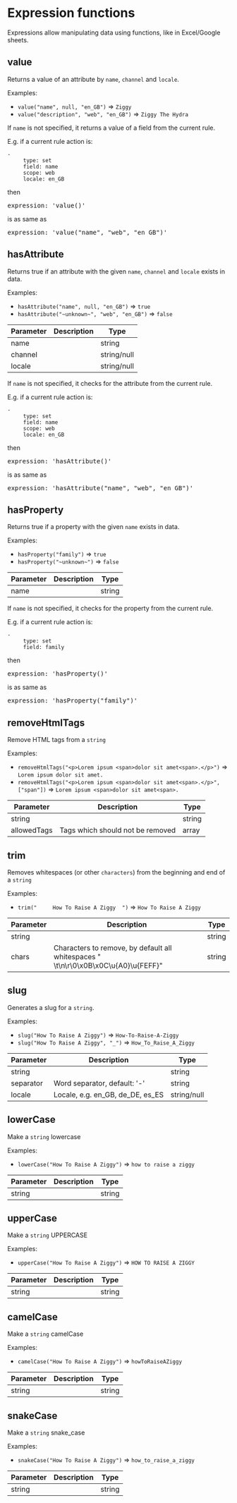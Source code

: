 [comment]: <> (This file is auto-generated based on the list of functions registered in ExpressionLanguage.)
# Expression functions

Expressions allow manipulating data using functions, like in Excel/Google sheets.


## value

Returns a value of an attribute by `name`, `channel` and `locale`.


Examples:

 * `value("name", null, "en_GB")` => `Ziggy`
 * `value("description", "web", "en_GB")` => `Ziggy The Hydra`


If `name` is not specified, it returns a value of a field from the current rule.

E.g. if a current rule action is:

```
-
     type: set
     field: name
     scope: web
     locale: en_GB
```
then
   <pre>expression: 'value()'</pre>
is as same as
   <pre>expression: 'value("name", "web", "en_GB")'</pre>


## hasAttribute

Returns true if an attribute with the given `name`, `channel` and `locale` exists in data.


Examples:

 * `hasAttribute("name", null, "en_GB")` => `true`
 * `hasAttribute("~unknown~", "web", "en_GB")` => `false`


| Parameter | Description | Type
| --------- | ----------- | ----
| name |  | string
| channel |  | string/null
| locale |  | string/null

If `name` is not specified, it checks for the attribute from the current rule.

E.g. if a current rule action is:

```
-
     type: set
     field: name
     scope: web
     locale: en_GB
```
then
   <pre>expression: 'hasAttribute()'</pre>
is as same as
   <pre>expression: 'hasAttribute("name", "web", "en_GB")'</pre>


## hasProperty

Returns true if a property with the given `name` exists in data.


Examples:

 * `hasProperty("family")` => `true`
 * `hasProperty("~unknown~")` => `false`


| Parameter | Description | Type
| --------- | ----------- | ----
| name |  | string

If `name` is not specified, it checks for the property from the current rule.

E.g. if a current rule action is:

```
-
     type: set
     field: family
```
then
   <pre>expression: 'hasProperty()'</pre>
is as same as
   <pre>expression: 'hasProperty("family")'</pre>


## removeHtmlTags

Remove HTML tags from a `string`


Examples:

 * `removeHtmlTags("<p>Lorem ipsum <span>dolor sit amet<span>.</p>")` => `Lorem ipsum dolor sit amet.`
 * `removeHtmlTags("<p>Lorem ipsum <span>dolor sit amet<span>.</p>", ["span"])` => `Lorem ipsum <span>dolor sit amet<span>.`


| Parameter | Description | Type
| --------- | ----------- | ----
| string |  | string
| allowedTags | Tags which should not be removed | array




## trim

Removes whitespaces (or other `characters`) from the beginning and end of a `string`


Examples:

 * `trim("     How To Raise A Ziggy  ")` => `How To Raise A Ziggy`


| Parameter | Description | Type
| --------- | ----------- | ----
| string |  | string
| chars | Characters to remove, by default all whitespaces &quot; \t\n\r\0\x0B\x0C\u{A0}\u{FEFF}&quot; | string




## slug

Generates a slug for a `string`.


Examples:

 * `slug("How To Raise A Ziggy")` => `How-To-Raise-A-Ziggy`
 * `slug("How To Raise A Ziggy", "_")` => `How_To_Raise_A_Ziggy`


| Parameter | Description | Type
| --------- | ----------- | ----
| string |  | string
| separator | Word separator, default: &#039;-&#039; | string
| locale | Locale, e.g. en_GB, de_DE, es_ES | string/null




## lowerCase

Make a `string` lowercase


Examples:

 * `lowerCase("How To Raise A Ziggy")` => `how to raise a ziggy`


| Parameter | Description | Type
| --------- | ----------- | ----
| string |  | string




## upperCase

Make a `string` UPPERCASE


Examples:

 * `upperCase("How To Raise A Ziggy")` => `HOW TO RAISE A ZIGGY`


| Parameter | Description | Type
| --------- | ----------- | ----
| string |  | string




## camelCase

Make a `string` camelCase


Examples:

 * `camelCase("How To Raise A Ziggy")` => `howToRaiseAZiggy`


| Parameter | Description | Type
| --------- | ----------- | ----
| string |  | string




## snakeCase

Make a `string` snake_case


Examples:

 * `snakeCase("How To Raise A Ziggy")` => `how_to_raise_a_ziggy`


| Parameter | Description | Type
| --------- | ----------- | ----
| string |  | string




